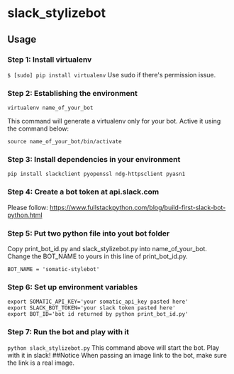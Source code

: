 # slack_stylizebot
## Usage
### Step 1: Install virtualenv
`$ [sudo] pip install virtualenv`
Use sudo if there's permission issue.
### Step 2: Establishing the environment
```
virtualenv name_of_your_bot
```
This command will generate a virtualenv only for your bot. Active it using the command below:
```
source name_of_your_bot/bin/activate
```
### Step 3: Install dependencies in your environment
`pip install slackclient pyopenssl ndg-httpsclient pyasn1`
### Step 4: Create a bot token at api.slack.com
Please follow: https://www.fullstackpython.com/blog/build-first-slack-bot-python.html
### Step 5: Put two python file into yout bot folder
Copy print_bot_id.py and slack_stylizebot.py into name_of_your_bot.
Change the BOT_NAME to yours in this line of print_bot_id.py.
```
BOT_NAME = 'somatic-stylebot'
```
### Step 6: Set up environment variables
```
export SOMATIC_API_KEY='your somatic_api_key pasted here'
export SLACK_BOT_TOKEN='your slack token pasted here'
export BOT_ID='bot id returned by python print_bot_id.py'
```
### Step 7: Run the bot and play with it
`python slack_stylizebot.py`
This command above will start the bot. Play with it in slack!
##Notice
When passing an image link to the bot, make sure the link is a real image.
